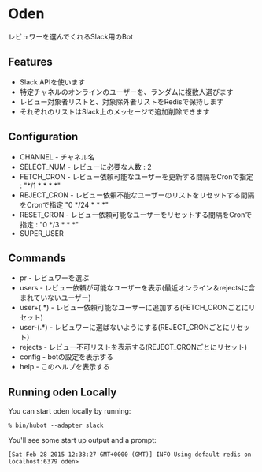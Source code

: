 # Oden

レビュワーを選んでくれるSlack用のBot

## Features

 - Slack APIを使います
 - 特定チャネルのオンラインのユーザーを、ランダムに複数人選びます
 - レビュー対象者リストと、対象除外者リストをRedisで保持します
 - それぞれのリストはSlack上のメッセージで追加削除できます

## Configuration

 - CHANNEL - チャネル名
 - SELECT_NUM - レビューに必要な人数 : 2
 - FETCH_CRON - レビュー依頼可能なユーザーを更新する間隔をCronで指定 :  "*/1  *    * * *"
 - REJECT_CRON - レビュー依頼不能なユーザーのリストをリセットする間隔をCronで指定 "0    */24 * * *"
 - RESET_CRON - レビュー依頼可能なユーザーをリセットする間隔をCronで指定 : "0    */3  * * *"
 - SUPER_USER

## Commands

 - pr - レビュワーを選ぶ
 - users - レビュー依頼が可能なユーザーを表示(最近オンライン＆rejectsに含まれていないユーザー)
 - user+(.*) - レビュー依頼可能なユーザーに追加する(FETCH_CRONごとにリセット)
 - user-(.*) - レビュワーに選ばないようにする(REJECT_CRONごとにリセット)
 - rejects - レビュー不可リストを表示する(REJECT_CRONごとにリセット)
 - config - botの設定を表示する
 - help - このヘルプを表示する

## Running oden Locally

You can start oden locally by running:

    % bin/hubot --adapter slack

You'll see some start up output and a prompt:

    [Sat Feb 28 2015 12:38:27 GMT+0000 (GMT)] INFO Using default redis on localhost:6379 oden>
